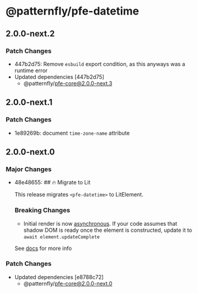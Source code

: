 # @patternfly/pfe-datetime

## 2.0.0-next.2

### Patch Changes

- 447b2d75: Remove `esbuild` export condition, as this anyways was a runtime error
- Updated dependencies [447b2d75]
  - @patternfly/pfe-core@2.0.0-next.3

## 2.0.0-next.1

### Patch Changes

- 1e89269b: document `time-zone-name` attribute

## 2.0.0-next.0

### Major Changes

- 48e48655: ## 🔥 Migrate to Lit

  This release migrates `<pfe-datetime>` to LitElement.

  ### Breaking Changes

  - Initial render is now [asynchronous](https://lit.dev/docs/components/lifecycle/#reactive-update-cycle).
    If your code assumes that shadow DOM is ready once the element is constructed, update it to `await element.updateComplete`

  See [docs](https://patternflyelements.org/components/datetime/) for more info

### Patch Changes

- Updated dependencies [e8788c72]
  - @patternfly/pfe-core@2.0.0-next.0
